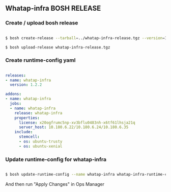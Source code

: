 ## Whatap-infra BOSH RELEASE

### Create / upload bosh release
```bash

$ bosh create-release --tarball=../whatap-infra-release.tgz --version=1.2.2 --force

$ bosh upload-release whatap-infra-release.tgz

```

### Create runtime-config yaml

```yaml

releases:
- name: whatap-infra
  version: 1.2.2

addons:
- name: whatap-infra
  jobs:
  - name: whatap-infra
    release: whatap-infra
    properties:
      license: x20ogfrumc5np-xv3bflu0483nh-x6tf61lhsja21q
      server_host: 10.180.6.22/10.180.6.24/10.180.6.35
    include:
      stemcell:
      - os: ubuntu-trusty
      - os: ubuntu-xenial

```


### Update runtime-config for whatap-infra 
```bash

$ bosh update-runtime-config --name whatap-infra whatap-infra-runtime-config.yml

```

And then run "Apply Changes" in Ops Manager




